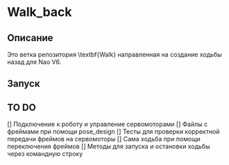 # Walk_back

## Описание

Это ветка репозитория \textbf{Walk} направленная на создание ходьбы назад для Nao V6.

## Запуск

## TO DO

[] Подключение к роботу и управление сервомоторами
[] Файлы с фреймами при помощи pose_design
[] Тесты для проверки корректной передачи фреймов на сервомоторы
[] Сама ходьба при помощи переключения фреймов
[] Методы для запуска и остановки ходьбы через командную строку
